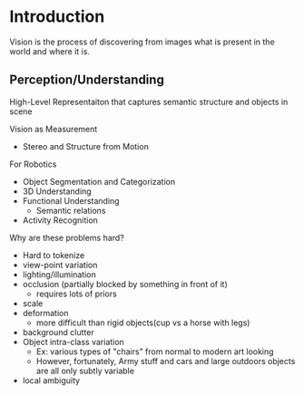 # Introduction

Vision is the process of discovering from images what is present in the world and where it is.

## Perception/Understanding
High-Level Representaiton that captures semantic structure and objects in scene

Vision as Measurement
- Stereo and Structure from Motion

For Robotics
- Object Segmentation and Categorization
- 3D Understanding
- Functional Understanding
    - Semantic relations
- Activity Recognition

Why are these problems hard?
- Hard to tokenize
- view-point variation
- lighting/illumination
- occlusion (partially blocked by something in front of it)
    - requires lots of priors
- scale
- deformation
    - more difficult than rigid objects(cup vs a horse with legs)
- background clutter
- Object intra-class variation
    - Ex: various types of "chairs" from normal to modern art looking
    - However, fortunately, Army stuff and cars and large outdoors objects are all only subtly variable
- local ambiguity